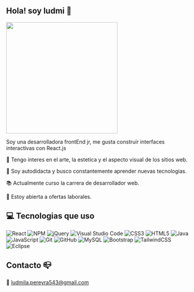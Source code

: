  ## Hola! soy ludmi :sunflower:
<img src="https://i.pinimg.com/564x/81/1d/55/811d55b52e127f18200aa2ccaefa0cb2.jpg" height="300">

 
 Soy una desarrolladora frontEnd jr, me gusta construir interfaces interactivas con React.js

:art: Tengo interes en el arte, la estetica y el aspecto visual de los sitios web.

:notebook: Soy autodidacta y busco constantemente aprender nuevas tecnologias.

:books: Actualmente curso la carrera de desarrollador web.

:incoming_envelope: Estoy abierta a ofertas laborales.

## :computer: Tecnologias que uso
![React](https://img.shields.io/badge/react-%2320232a.svg?style=for-the-badge&logo=react&logoColor=%2361DAFB) 
![NPM](https://img.shields.io/badge/NPM-%23CB3837.svg?style=for-the-badge&logo=npm&logoColor=white)
![jQuery](https://img.shields.io/badge/jquery-%230769AD.svg?style=for-the-badge&logo=jquery&logoColor=white)
![Visual Studio Code](https://img.shields.io/badge/Visual%20Studio%20Code-0078d7.svg?style=for-the-badge&logo=visual-studio-code&logoColor=white) 
![CSS3](https://img.shields.io/badge/css3-%231572B6.svg?style=for-the-badge&logo=css3&logoColor=white)
![HTML5](https://img.shields.io/badge/html5-%23E34F26.svg?style=for-the-badge&logo=html5&logoColor=white)
![Java](https://img.shields.io/badge/java-%23ED8B00.svg?style=for-the-badge&logo=openjdk&logoColor=white) 
![JavaScript](https://img.shields.io/badge/javascript-%23323330.svg?style=for-the-badge&logo=javascript&logoColor=%23F7DF1E) 
![Git](https://img.shields.io/badge/git-%23F05033.svg?style=for-the-badge&logo=git&logoColor=white)
![GitHub](https://img.shields.io/badge/github-%23121011.svg?style=for-the-badge&logo=github&logoColor=white) 
![MySQL](https://img.shields.io/badge/mysql-%2300f.svg?style=for-the-badge&logo=mysql&logoColor=white) 
![Bootstrap](https://img.shields.io/badge/bootstrap-%238511FA.svg?style=for-the-badge&logo=bootstrap&logoColor=white)
![TailwindCSS](https://img.shields.io/badge/tailwindcss-%2338B2AC.svg?style=for-the-badge&logo=tailwind-css&logoColor=white) 
![Eclipse](https://img.shields.io/badge/Eclipse-FE7A16.svg?style=for-the-badge&logo=Eclipse&logoColor=white)

## Contacto :mailbox_closed:
💌 ludmila.pereyra543@gmail.com

